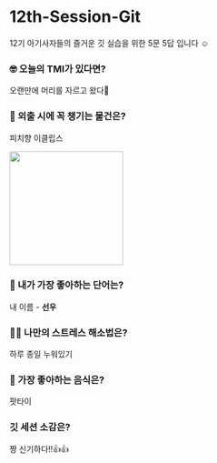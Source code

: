 # 12th-Session-Git
12기 아기사자들의 즐거운 깃 실습을 위한 5문 5답 입니다 ☺️

### 🤓 오늘의 TMI가 있다면?
오랜만에 머리를 자르고 왔다💇

### 🎒 외출 시에 꼭 챙기는 물건은?
피치향 이클립스

<img src= "https://img.danawa.com/prod_img/500000/214/562/img/6562214_1.jpg?_v=20200827143405" width= "200px">


### 🤙 내가 가장 좋아하는 단어는?
내 이름 - **선우**

### 🧘‍♀️ 나만의 스트레스 해소법은?
하루 종일 누워있기

### 🍧 가장 좋아하는 음식은?
팟타이

### 깃 세션 소감은?
짱 신기하다!!👍👍
 
